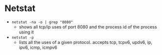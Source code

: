 # Netstat
- `netstat -na -o | grep "8080"`
	- shows all tcp/ip uses of port 8080 and the process id of the process using it
- `netstat -p`
	- lists all the uses of a given protocol. accepts tcp, tcpv6, updv6, ip, ipv6, icmp, icmpv6